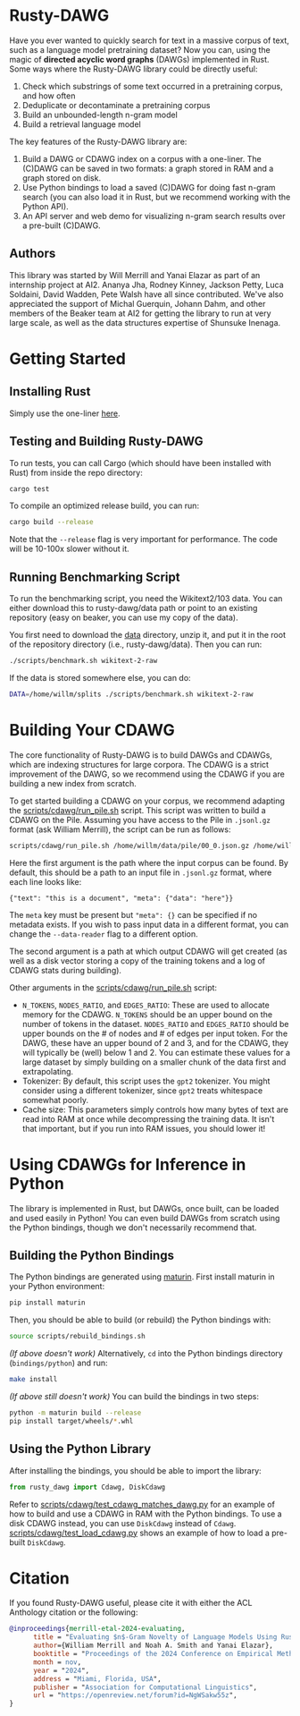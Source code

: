 # Rusty-DAWG

Have you ever wanted to quickly search for text in a massive corpus of text, such as a language model pretraining dataset? Now you can, using the magic of **directed acyclic word graphs** (DAWGs) implemented in Rust.
Some ways where the Rusty-DAWG library could be directly useful:
1. Check which substrings of some text occurred in a pretraining corpus, and how often
2. Deduplicate or decontaminate a pretraining corpus
3. Build an unbounded-length n-gram model
4. Build a retrieval language model

The key features of the Rusty-DAWG library are:
1. Build a DAWG or CDAWG index on a corpus with a one-liner. The (C)DAWG can be saved in two formats: a graph stored in RAM and a graph stored on disk.
2. Use Python bindings to load a saved (C)DAWG for doing fast n-gram search (you can also load it in Rust, but we recommend working with the Python API).
3. An API server and web demo for visualizing n-gram search results over a pre-built (C)DAWG.

## Authors

This library was started by Will Merrill and Yanai Elazar as part of an internship project at AI2. Ananya Jha, Rodney Kinney, Jackson Petty, Luca Soldaini, David Wadden, Pete Walsh have all since contributed. We've also appreciated the support of Michal Guerquin, Johann Dahm, and other members of the Beaker team at AI2 for getting the library to run at very large scale, as well as the data structures expertise of Shunsuke Inenaga.

# Getting Started

## Installing Rust

Simply use the one-liner [here](https://www.rust-lang.org/tools/install).

## Testing and Building Rusty-DAWG

To run tests, you can call Cargo (which should have been installed with Rust) from inside the repo directory:

```bash
cargo test
```

To compile an optimized release build, you can run:

```bash
cargo build --release
```

Note that the `--release` flag is very important for performance. The code will be 10-100x slower without it.

## Running Benchmarking Script

To run the benchmarking script, you need the Wikitext2/103 data. You can either download this to rusty-dawg/data path or point to an existing repository (easy on beaker, you can use my copy of the data).

You first need to download the [data](https://drive.google.com/file/d/1XRZA2eki_Z8M0QrYN4BrbN7dghMYqYby/view?usp=sharing) directory, unzip it, and put it in the root of the repository directory (i.e., rusty-dawg/data). Then you can run:

```bash
./scripts/benchmark.sh wikitext-2-raw
```

If the data is stored somewhere else, you can do:

```bash
DATA=/home/willm/splits ./scripts/benchmark.sh wikitext-2-raw
```

<!-- The benchmarking spreadsheet requests both the runtime and the memory overhead. The total runtime will be printed out by the script's progress bar. The benchmarking script will also print out the size of the DAWG at the bottom. -->

# Building Your CDAWG

The core functionality of Rusty-DAWG is to build DAWGs and CDAWGs, which are indexing structures for large corpora. The CDAWG is a strict improvement of the DAWG, so we recommend using the CDAWG if you are building a new index from scratch.

To get started building a CDAWG on your corpus, we recommend adapting the [scripts/cdawg/run_pile.sh](https://github.com/viking-sudo-rm/rusty-dawg/blob/main/scripts/cdawg/run_pile.sh) script. This script was written to build a CDAWG on the Pile. Assuming you have access to the Pile in `.jsonl.gz` format (ask William Merrill), the script can be run as follows:

```bash
scripts/cdawg/run_pile.sh /home/willm/data/pile/00_0.json.gz /home/willm/cdawgs/00_0
```

Here the first argument is the path where the input corpus can be found.
By default, this should be a path to an input file in `.jsonl.gz` format, where each line looks like:

```
{"text": "this is a document", "meta": {"data": "here"}}
```

The `meta` key must be present but `"meta": {}` can be specified if no metadata exists. If you wish to pass input data in a different format, you can change the ``--data-reader`` flag to a different option.

The second argument is a path at which output CDAWG will get created (as well as a disk vector storing a copy of the training tokens and a log of CDAWG stats during building).

Other arguments in the [scripts/cdawg/run_pile.sh](https://github.com/viking-sudo-rm/rusty-dawg/blob/main/scripts/cdawg/run_pile.sh) script:

* `N_TOKENS`, `NODES_RATIO`, and `EDGES_RATIO`: These are used to allocate memory for the CDAWG. `N_TOKENS` should be an upper bound on the number of tokens in the dataset. `NODES_RATIO` and `EDGES_RATIO` should be upper bounds on the # of nodes and # of edges per input token. For the DAWG, these have an upper bound of 2 and 3, and for the CDAWG, they will typically be (well) below 1 and 2. You can estimate these values for a large dataset by simply building on a smaller chunk of the data first and extrapolating.
* Tokenizer: By default, this script uses the `gpt2` tokenizer. You might consider using a different tokenizer, since `gpt2` treats whitespace somewhat poorly.
* Cache size: This parameters simply controls how many bytes of text are read into RAM at once while decompressing the training data. It isn't that important, but if you run into RAM issues, you should lower it!

# Using CDAWGs for Inference in Python

The library is implemented in Rust, but DAWGs, once built, can be loaded and used easily in Python! You can even build DAWGs from scratch using the Python bindings, though we don't necessarily recommend that.

## Building the Python Bindings

The Python bindings are generated using [maturin](https://github.com/PyO3/maturin). First install maturin in your Python environment:

```bash
pip install maturin
```

Then, you should be able to build (or rebuild) the Python bindings with:

```bash
source scripts/rebuild_bindings.sh
```

*(If above doesn't work)* Alternatively, `cd` into the Python bindings directory (`bindings/python`) and run:

```bash
make install
```

*(If above still doesn't work)* You can build the bindings in two steps:

```bash
python -m maturin build --release
pip install target/wheels/*.whl
```

## Using the Python Library

After installing the bindings, you should be able to import the library:

```python
from rusty_dawg import Cdawg, DiskCdawg
```

Refer to [scripts/cdawg/test_cdawg_matches_dawg.py](https://github.com/viking-sudo-rm/rusty-dawg/blob/main/scripts/cdawg/test_cdawg_matches_dawg.py) for an example of how to build and use a CDAWG in RAM with the Python bindings. To use a disk CDAWG instead, you can use `DiskCdawg` instead of `Cdawg`. [scripts/cdawg/test_load_cdawg.py](https://github.com/viking-sudo-rm/rusty-dawg/blob/main/scripts/cdawg/test_load_cdawg.py) shows an example of how to load a pre-built `DiskCdawg`.

# Citation

If you found Rusty-DAWG useful, please cite it with either the ACL Anthology citation or the following:

```bibtex
@inproceedings{merrill-etal-2024-evaluating,
      title = "Evaluating $n$-Gram Novelty of Language Models Using Rusty-DAWG",
      author={William Merrill and Noah A. Smith and Yanai Elazar},
      booktitle = "Proceedings of the 2024 Conference on Empirical Methods in Natural Language Processing",
      month = nov,
      year = "2024",
      address = "Miami, Florida, USA",
      publisher = "Association for Computational Linguistics",
      url = "https://openreview.net/forum?id=NgWSakw55z",
}
```
